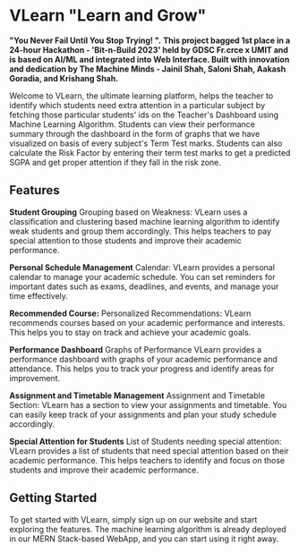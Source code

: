 # VLearn "Learn and Grow"
**"You Never Fail Until You Stop Trying! ".**
**This project bagged 1st place in a 24-hour Hackathon - 'Bit-n-Build 2023' held by GDSC Fr.crce x UMIT and is based on AI/ML and integrated into Web Interface.
Built with innovation and dedication by The Machine Minds - Jainil Shah, Saloni Shah, Aakash Goradia, and Krishang Shah.**

Welcome to VLearn, the ultimate learning platform, helps the teacher to identify which students need extra attention in a particular subject by fetching those particular students' ids on the Teacher's Dashboard using Machine Learning Algorithm.
Students can view their performance summary through the dashboard in the form of graphs that we have visualized on basis of every subject's Term Test marks.
Students can also calculate the Risk Factor by entering their term test marks to get a predicted SGPA and get proper attention if they fall in the risk zone.

## Features

**Student Grouping**
Grouping based on Weakness: VLearn uses a classification and clustering based machine learning algorithm to identify weak students and group them accordingly. This helps teachers to pay special attention to those students and improve their academic performance.

**Personal Schedule Management**
Calendar: VLearn provides a personal calendar to manage your academic schedule. You can set reminders for important dates such as exams, deadlines, and events, and manage your time effectively.

**Recommended Course:**
Personalized Recommendations: VLearn recommends courses based on your academic performance and interests. This helps you to stay on track and achieve your academic goals.

**Performance Dashboard**
Graphs of Performance VLearn provides a performance dashboard with graphs of your academic performance and attendance. This helps you to track your progress and identify areas for improvement.

**Assignment and Timetable Management**
Assignment and Timetable Section: VLearn has a section to view your assignments and timetable. You can easily keep track of your assignments and plan your study schedule accordingly.

**Special Attention for Students**
List of Students needing special attention: VLearn provides a list of students that need special attention based on their academic performance. This helps teachers to identify and focus on those students and improve their academic performance.

## Getting Started
To get started with VLearn, simply sign up on our website and start exploring the features. The machine learning algorithm is already deployed in our MERN Stack-based WebApp, and you can start using it right away.
